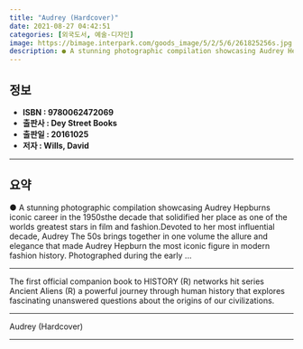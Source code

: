 ```yaml
---
title: "Audrey (Hardcover)"
date: 2021-08-27 04:42:51
categories: [외국도서, 예술-디자인]
image: https://bimage.interpark.com/goods_image/5/2/5/6/261825256s.jpg
description: ● A stunning photographic compilation showcasing Audrey Hepburns iconic career in the 1950sthe decade that solidified her place as one of the worlds greatest s
---
```


## **정보**

- **ISBN : 9780062472069**
- **출판사 : Dey Street Books**
- **출판일 : 20161025**
- **저자 : Wills, David**

------



## **요약**

●  A stunning photographic compilation showcasing Audrey Hepburns iconic career in the 1950sthe decade that solidified her place as one of the worlds greatest stars in film and fashion.Devoted to her most influential decade, Audrey The 50s brings together in one volume the allure and elegance that made Audrey Hepburn the most iconic figure in modern fashion history. Photographed during the early ...

------

The first official companion book to HISTORY (R) networks hit series Ancient Aliens (R) a powerful journey through human history that explores fascinating unanswered questions about the origins of our civilizations.

------


Audrey (Hardcover) 

------


